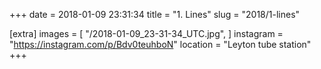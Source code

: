 +++
date = 2018-01-09 23:31:34
title = "1. Lines"
slug = "2018/1-lines"

[extra]
images = [
    "/2018-01-09_23-31-34_UTC.jpg",
]
instagram = "https://instagram.com/p/Bdv0teuhboN"
location = "Leyton tube station"
+++


